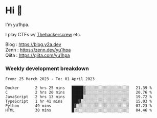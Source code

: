 # Hi 👋

I'm yu1hpa.

I play CTFs w/ [Thehackerscrew](https://www.thehackerscrew.team/) etc.

Blog : https://blog.y2a.dev  
Zenn : https://zenn.dev/yu1hpa  
Qiita : https://qiita.com/yu1hpa  

### Weekly development breakdown

<!--START_SECTION:waka-->

```text
From: 25 March 2023 - To: 01 April 2023

Docker       2 hrs 25 mins   █████▒░░░░░░░░░░░░░░░░░░░   21.39 %
C            2 hrs 20 mins   █████▒░░░░░░░░░░░░░░░░░░░   20.76 %
JavaScript   2 hrs 13 mins   █████░░░░░░░░░░░░░░░░░░░░   19.72 %
TypeScript   1 hr 41 mins    ███▓░░░░░░░░░░░░░░░░░░░░░   15.03 %
Python       49 mins         █▓░░░░░░░░░░░░░░░░░░░░░░░   07.23 %
HTML         30 mins         █░░░░░░░░░░░░░░░░░░░░░░░░   04.46 %
```

<!--END_SECTION:waka-->

